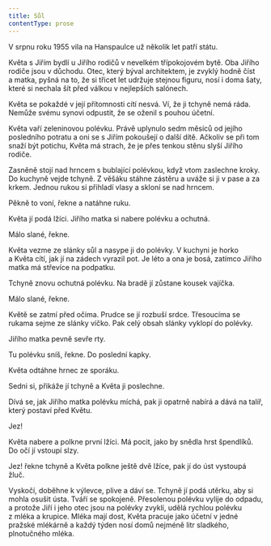 ```yaml
---
title: Sůl
contentType: prose
---
```


<section>

V srpnu roku 1955 vila na Hanspaulce už několik let patří státu.

Květa s Jiřím bydlí u Jiřího rodičů v nevelkém třípokojovém bytě. Oba Jiřího rodiče jsou v důchodu. Otec, který býval architektem, je zvyklý hodně číst a matka, pyšná na to, že si třicet let udržuje stejnou figuru, nosí i doma šaty, které si nechala šít před válkou v nejlepších salónech.

Květa se pokaždé v její přítomnosti cítí nesvá. Ví, že ji tchyně nemá ráda. Nemůže svému synovi odpustit, že se oženil s pouhou účetní.

Květa vaří zeleninovou polévku. Právě uplynulo sedm měsíců od jejího posledního potratu a oni se s Jiřím pokoušejí o další dítě. Ačkoliv se při tom snaží být potichu, Květa má strach, že je přes tenkou stěnu slyší Jiřího rodiče.

Zasněně stojí nad hrncem s bublající polévkou, když vtom zaslechne kroky. Do kuchyně vejde tchyně. Z věšáku stáhne zástěru a uváže si ji v pase a za krkem. Jednou rukou si přihladí vlasy a skloní se nad hrncem.

Pěkně to voní, řekne a natáhne ruku.

Květa jí podá lžíci. Jiřího matka si nabere polévku a ochutná.

Málo slané, řekne.

Květa vezme ze slánky sůl a nasype ji do polévky. V kuchyni je horko a Květa cítí, jak jí na zádech vyrazil pot. Je léto a ona je bosá, zatímco Jiřího matka má střevíce na podpatku.

Tchyně znovu ochutná polévku. Na bradě jí zůstane kousek vajíčka.

Málo slané, řekne.

Květě se zatmí před očima. Prudce se jí rozbuší srdce. Třesoucíma se rukama sejme ze slánky víčko. Pak celý obsah slánky vyklopí do polévky.

Jiřího matka pevně sevře rty.

Tu polévku sníš, řekne. Do poslední kapky.

Květa odtáhne hrnec ze sporáku.

Sedni si, přikáže jí tchyně a Květa ji poslechne.

Dívá se, jak Jiřího matka polévku míchá, pak ji opatrně nabírá a dává na talíř, který postaví před Květu.

Jez!

Květa nabere a polkne první lžíci. Má pocit, jako by snědla hrst špendlíků. Do očí jí vstoupí slzy.

Jez! řekne tchyně a Květa polkne ještě dvě lžíce, pak jí do úst vystoupá žluč.

Vyskočí, doběhne k výlevce, plive a dáví se. Tchyně jí podá utěrku, aby si mohla osušit ústa. Tváří se spokojeně. Přesolenou polévku vylije do odpadu, a protože Jiří i jeho otec jsou na polévky zvyklí, udělá rychlou polévku z mléka a krupice. Mléka mají dost, Květa pracuje jako účetní v jedné pražské mlékárně a každý týden nosí domů nejméně litr sladkého, plnotučného mléka.

</section>
